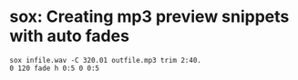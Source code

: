 # sox: Creating mp3 preview snippets with auto fades

```
sox infile.wav -C 320.01 outfile.mp3 trim 2:40.
0 120 fade h 0:5 0 0:5
```

